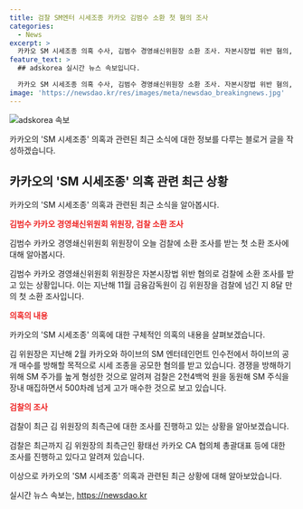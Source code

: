 ```yaml
---
title: 검찰 SM엔터 시세조종 카카오 김범수 소환 첫 혐의 조사
categories:
  - News
excerpt: >
  카카오 SM 시세조종 의혹 수사, 김범수 경영쇄신위원장 소환 조사. 자본시장법 위반 혐의, 8달 만의 첫 소환 조사. SM 엔터테인먼트 인수전 시세 조종 혐의, 카카오 약 2천4백억 원 투자로 주가 조작. 배재현 카카오 투자총괄대표에 대한 조사도 진행 중. KBS뉴스 여소연입니다.
feature_text: >
  ## adskorea 실시간 뉴스 속보입니다.

  카카오 SM 시세조종 의혹 수사, 김범수 경영쇄신위원장 소환 조사. 자본시장법 위반 혐의, 8달 만의 첫 소환 조사. SM 엔터테인먼트 인수전 시세 조종 혐의, 카카오 약 2천4백억 원 투자로 주가 조작. 배재현 카카오 투자총괄대표에 대한 조사도 진행 중. KBS뉴스 여소연입니다.
image: 'https://newsdao.kr/res/images/meta/newsdao_breakingnews.jpg'
---
```


<p><img src="https://newsdao.kr/res/images/meta/newsdao_breakingnews.jpg" alt="adskorea 속보" /></p>

<p>카카오의 'SM 시세조종' 의혹과 관련된 최근 소식에 대한 정보를 다루는 블로거 글을 작성하겠습니다.</p>

<h2 data-ke-size="size26">카카오의 'SM 시세조종' 의혹 관련 최근 상황</h2>

<p data-ke-size="size16">카카오의 'SM 시세조종' 의혹과 관련된 최근 소식을 알아봅시다.</p>

<p><b><span style="color: #ee2323;">김범수 카카오 경영쇄신위원회 위원장, 검찰 소환 조사</span></b></p>

<p data-ke-size="size16">김범수 카카오 경영쇄신위원회 위원장이 오늘 검찰에 소환 조사를 받는 첫 소환 조사에 대해 알아봅시다.</p>

<p>김범수 카카오 경영쇄신위원회 위원장은 자본시장법 위반 혐의로 검찰에 소환 조사를 받고 있는 상황입니다. 이는 지난해 11월 금융감독원이 김 위원장을 검찰에 넘긴 지 8달 만의 첫 소환 조사입니다.</p>

<p><b><span style="color: #ee2323;">의혹의 내용</span></b></p>

<p data-ke-size="size16">카카오의 'SM 시세조종' 의혹에 대한 구체적인 의혹의 내용을 살펴보겠습니다.</p>

<p>김 위원장은 지난해 2월 카카오와 하이브의 SM 엔터테인먼트 인수전에서 하이브의 공개 매수를 방해할 목적으로 시세 조종을 공모한 혐의를 받고 있습니다. 경쟁을 방해하기 위해 SM 주가를 높게 형성한 것으로 알려져 검찰은 2천4백억 원을 동원해 SM 주식을 장내 매집하면서 500차례 넘게 고가 매수한 것으로 보고 있습니다.</p>

<p><b><span style="color: #ee2323;">검찰의 조사</span></b></p>

<p data-ke-size="size16">검찰이 최근 김 위원장의 최측근에 대한 조사를 진행하고 있는 상황을 알아보겠습니다.</p>

<p>검찰은 최근까지 김 위원장의 최측근인 황태선 카카오 CA 협의체 총괄대표 등에 대한 조사를 진행하고 있다고 알려져 있습니다.</p>

<p>이상으로 카카오의 'SM 시세조종' 의혹과 관련된 최근 상황에 대해 알아보았습니다.</p>
실시간 뉴스 속보는, <a href="https://newsdao.kr" rel="dofollow">https://newsdao.kr</a>


